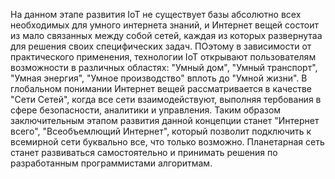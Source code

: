 На данном этапе развития IoT не существует базы абсолютно всех необходимых для умного интернета знаний, и Интернет вещей состоит из мало связанных между собой сетей, каждая из которых развернутаа для решения своих специфических задач. ПОэтому в зависимости от практического применения, технологии IoT открывают пользователям возможности в различных областях: "Умный дом", "Умный транспорт", "Умная энергия", "Умное производство" вплоть до "Умной жизни". В глобальном понимании Интернет вещей рассматривается в качестве "Сети Сетей", когда все сети взаимодействуют, выполняя тербования в сфере безопасности, аналитики и управления. Таким образом заключительным этапом развития данной концепции станет "Интернет всего", "Всеобъемлющий Интернет", который позволит подключить к всемирной сети буквально все, что только возможно. Планетарная сеть станет развиваться самостоятельно и принимать решения по разработанным программистами алгоритмам.